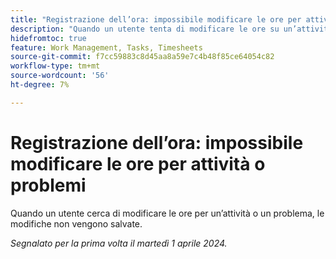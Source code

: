 ```yaml
---
title: "Registrazione dell’ora: impossibile modificare le ore per attività o problemi"
description: "Quando un utente tenta di modificare le ore su un’attività o un problema, le modifiche non vengono salvate."
hidefromtoc: true
feature: Work Management, Tasks, Timesheets
source-git-commit: f7cc59883c8d45aa8a59e7c4b48f85ce64054c82
workflow-type: tm+mt
source-wordcount: '56'
ht-degree: 7%

---
```



# Registrazione dell’ora: impossibile modificare le ore per attività o problemi

Quando un utente cerca di modificare le ore per un’attività o un problema, le modifiche non vengono salvate.

_Segnalato per la prima volta il martedì 1 aprile 2024._
